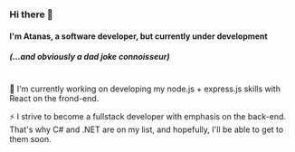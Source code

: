 ### Hi there 👋 
#### I'm Atanas, a software developer, but currently under development 
##### (...and obviously a dad joke connoisseur)

<br>
🌱 I'm currently working on developing my node.js + express.js skills with React on the frond-end. 

⚡ I strive to become a fullstack developer with emphasis on the back-end. That's why C# and .NET are on my list, and hopefully, I'll be able to get to them soon.

<!--
**a-hr-nikolov/a-hr-nikolov** is a ✨ _special_ ✨ repository because its `README.md` (this file) appears on your GitHub profile.

Here are some ideas to get you started:

- 🔭 I’m currently working on ...
- 🌱 I’m currently learning ...
- 👯 I’m looking to collaborate on ...
- 🤔 I’m looking for help with ...
- 💬 Ask me about ...
- 📫 How to reach me: ...
- 😄 Pronouns: ...
- ⚡ Fun fact: ...
-->
